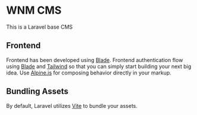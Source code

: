 # WNM CMS
This is a Laravel base CMS

## Frontend
Frontend has been developed using <a href="https://laravel.com/docs/10.x/blade">Blade</a>. Frontend authentication flow using <a href="https://laravel.com/docs/10.x/blade">Blade</a> and <a href="https://tailwindcss.com/">Tailwind</a> so that you can simply start building your next big idea. Use <a href="https://alpinejs.dev/">Alpine.js</a> for composing behavior directly in your markup.

## Bundling Assets
By default, Laravel utilizes <a href="https://vitejs.dev/">Vite</a> to bundle your assets.